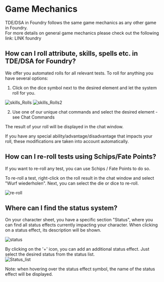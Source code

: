 # Game Mechanics  
TDE/DSA in Foundry follows the same game mechanics as any other game in Foundry.  
For more details on general game mechanics please check out the following link: LINK foundry


## How can I roll attribute, skills, spells etc. in TDE/DSA for Foundry?  
We offer you automated rolls for all relevant tests. To roll for anything you have several options:
1. Click on the dice symbol next to the desired element and let the system roll for you.  

![skills_Rolls](https://user-images.githubusercontent.com/75448500/106746238-8b7bce00-6622-11eb-8523-449597139b0c.jpg)
![skills_Rolls2](https://user-images.githubusercontent.com/75448500/106746240-8c146480-6622-11eb-86d2-338652c9241b.jpg)
  

2. Use one of our unique chat commands and select the desired element - see Chat Commands  
  

The result of your roll will be displayed in the chat window.  

If you have any special ability/advantage/disadvantage that impacts your roll, these modifications are taken into account automatically.  



## How can I re-roll tests using Schips/Fate Points?  

If you want to re-roll any test, you can use Schips / Fate Points to do so.  

To re-roll a test, right-click on the roll result in the chat window and select "Wurf wiederholen". Next, you can select the die or dice to re-roll.  
  
![re-roll](https://user-images.githubusercontent.com/75448500/106746400-c978f200-6622-11eb-9494-d74248ccd04d.jpg)



## Where can I find the status system?  
On your character sheet, you have a specific section "Status", where you can find all status effects currently impacting your character.
When clicking on a status effect, its description will be shown.  

![status](https://user-images.githubusercontent.com/75448500/106746705-2f657980-6623-11eb-837c-2fa0e038f06e.jpg)


By clicking on the '+' icon, you can add an additional status effect. Just select the desired status from the status list.  
![Status_list](https://user-images.githubusercontent.com/75448500/106746709-2ffe1000-6623-11eb-8795-c2cb029468fc.jpg)  

Note: when hovering over the status effect symbol, the name of the status effect will be displayed.  
